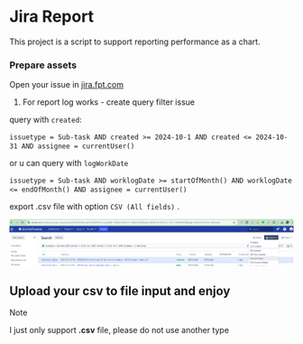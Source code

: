 # Jira Report

This project is a script to support reporting performance as a chart.

### Prepare assets

Open your issue in [jira.fpt.com](https://jira.fpt.com/home/issues)

1. For report log works - create query filter issue

query with `created`:
```
issuetype = Sub-task AND created >= 2024-10-1 AND created <= 2024-10-31 AND assignee = currentUser()
```

or u can query with `logWorkDate`
```
issuetype = Sub-task AND worklogDate >= startOfMonth() AND worklogDate <= endOfMonth() AND assignee = currentUser()
```

export .csv file with option `CSV (All fields)` .

![example_screen_shot](/public/images/example_1.png)

Upload your csv to file input and enjoy
---

> [!NOTE]
> I just only support **.csv** file, please do not use another type